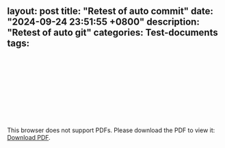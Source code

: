 layout: post
title: "Retest of auto commit"
date: "2024-09-24 23:51:55 +0800"
description: "Retest of auto git"
categories: Test-documents 
tags: 
---
<object data="{{ site.url }}/assets/pdfs/test-01.pdf" type="application/pdf" width="700px" height="700px">
    <embed src="{{ site.url }}/assets/pdfs/test-01.pdf">
        <p>This browser does not support PDFs. Please download the PDF to view it: <a href="{{ site.url }}/assets/pdfs/test-01.pdf">Download PDF</a>.</p>
    </embed>
</object>